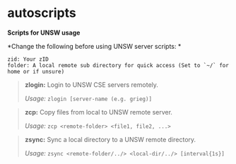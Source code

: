 # autoscripts

**Scripts for UNSW usage**

*Change the following before using UNSW server scripts: *
```
zid: Your zID
folder: A local remote sub directory for quick access (Set to `~/` for home or if unsure)
```

>**zlogin:** Login to UNSW CSE servers remotely.
>
>*Usage:* `zlogin [server-name (e.g. grieg)]`

>**zcp:** Copy files from local to UNSW remote server.
>
>*Usage:* `zcp <remote-folder> <file1, file2, ...>`

>**zsync:** Sync a local directory to a UNSW remote directory.
>
>*Usage:* `zsync <remote-folder/../> <local-dir/../> [interval{1s}]`
